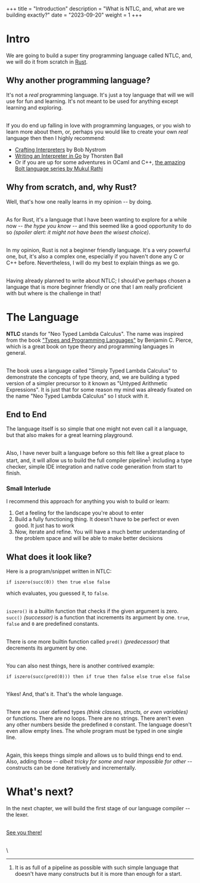 +++
title = "Introduction"
description = "What is NTLC, and, what are we building exactly?"
date = "2023-09-20"
weight = 1
+++

# Intro

We are going to build a super tiny programming language called NTLC, and, we will do it from scratch in [Rust](https://www.rust-lang.org/).

## Why another programming language?

It's not a _real_ programming language. It's just a toy language that will we will use for fun and learning. It's not meant to be used for anything except learning and exploring.

\
If you do end up falling in love with programming languages, or you wish to learn more about them, or, perhaps you would like to create your own _real_ language then then I highly recommend:

- [Crafting Interpreters](https://craftinginterpreters.com/) by Bob Nystrom
- [Writing an Interpreter in Go](https://interpreterbook.com/) by Thorsten Ball
- Or if you are up for some adventures in OCaml and C++, [the amazing Bolt language series by Mukul Rathi](https://mukulrathi.com/create-your-own-programming-language/intro-to-compiler/)

## Why from scratch, and, why Rust?

Well, that's how one really learns in my opinion -- by doing.

\
As for Rust, it's a language that I have been wanting to explore for a while now -- _the hype you know_ -- and this seemed like a good opportunity to do so _(spoiler alert: it might not have been the wisest choice)_.

\
In my opinion, Rust is not a beginner friendly language. It's a very powerful one, but, it's also a complex one, especially if you haven't done any C or C++ before. Nevertheless, I will do my best to explain things as we go.

\
Having already planned to write about NTLC; I should've perhaps chosen a language that is more beginner friendly or one that I am really proficient with but where is the challenge in that!

# The Language

**NTLC** stands for "Neo Typed Lambda Calculus". The name was inspired from the book ["Types and Programming Languages"](https://www.cis.upenn.edu/~bcpierce/tapl/) by Benjamin C. Pierce, which is a great book on type theory and programming languages in general.

\
The book uses a language called "Simply Typed Lambda Calculus" to demonstrate the concepts of type theory, and, we are building a typed version of a simpler precursor to it known as "Untyped Arithmetic Expressions". It is just that for some reason my mind was already fixated on the name "Neo Typed Lambda Calculus" so I stuck with it.

## End to End

The language itself is so simple that one might not even call it a language, but that also makes for a great learning playground.

\
Also, I have never built a language before so this felt like a great place to start, and, it will allow us to build the full compiler pipeline<sup><a href="#full_compiler_pipeline">1</a></sup>: including a type checker, simple IDE integration and native code generation from start to finish.

### Small Interlude

I recommend this approach for anything you wish to build or learn:

1. Get a feeling for the landscape you're about to enter
2. Build a fully functioning thing. It doesn't have to be perfect or even good. It just has to work
3. Now, iterate and refine. You will have a much better understanding of the problem space and will be able to make better decisions

## What does it look like?

Here is a program/snippet written in NTLC:

```ntlc
if iszero(succ(0)) then true else false
```

which evaluates, you guessed it, to `false`.

\
`iszero()` is a builtin function that checks if the given argument is zero. `succ()` _(successor)_ is a function that increments its argument by one. `true`, `false` and `0` are predefined constants.

\
There is one more builtin function called `pred()` _(predecessor)_ that decrements its argument by one.

\
You can also nest things, here is another contrived example:

```ntlc
if iszero(succ(pred(0))) then if true then false else true else false
```

\
Yikes! And, that's it. That's the whole language.

\
There are no user defined types _(think classes, structs, or even variables)_ or functions. There are no loops. There are no strings. There aren't even any other numbers beside the predefined `0` constant. The language doesn't even allow empty lines. The whole program must be typed in one single line.

\
Again, this keeps things simple and allows us to build things end to end. Also, adding those -- _albeit tricky for some and near impossible for other_ -- constructs can be done iteratively and incrementally.

# What's next?

In the next chapter, we will build the first stage of our language compiler -- the lexer.

\
[See you there!](@/ntlc/lexer/index.md)

\
\

---

<ol id="footnotes"> 
 <li id="full_compiler_pipeline">It is as full of a pipeline as possible with such simple language that doesn't have many constructs but it is more than enough for a start.</li>
</ol>
